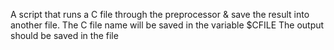 A script that runs a C file through the preprocessor & save the result into 
another file.
The C file name will be saved in the variable $CFILE
The output should be saved in the file

